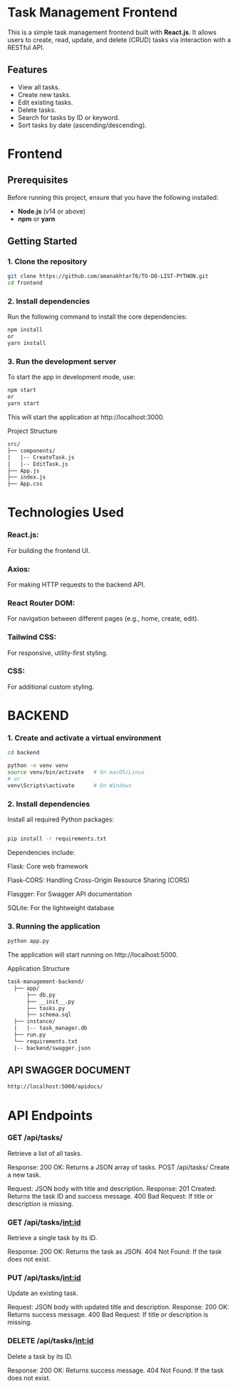 # Task Management Frontend

This is a simple task management frontend built with **React.js**. It allows users to create, read, update, and delete (CRUD) tasks via interaction with a RESTful API.

## Features

- View all tasks.
- Create new tasks.
- Edit existing tasks.
- Delete tasks.
- Search for tasks by ID or keyword.
- Sort tasks by date (ascending/descending).

# Frontend

## Prerequisites

Before running this project, ensure that you have the following installed:

- **Node.js** (v14 or above)
- **npm** or **yarn**

## Getting Started

### 1. Clone the repository

```bash
git clone https://github.com/amanakhtar78/TO-DO-LIST-PYTHON.git
cd frontend

```

### 2. Install dependencies

Run the following command to install the core dependencies:

```bash
npm install
or
yarn install
```
### 3. Run the development server

To start the app in development mode, use:

```bash
npm start
or
yarn start
```

This will start the application at http://localhost:3000.

Project Structure

```bash
src/
├── components/ 
|   |-- CreateTask.js 
|   |-- EditTask.js 
├── App.js 
├── index.js
├── App.css 

```

# Technologies Used

### React.js:

For building the frontend UI.

### Axios:

For making HTTP requests to the backend API.

### React Router DOM:

For navigation between different pages (e.g., home, create, edit).

### Tailwind CSS:

For responsive, utility-first styling.

### CSS:

For additional custom styling.

# BACKEND

### 1. Create and activate a virtual environment

```bash
cd backend

python -m venv venv
source venv/bin/activate   # On macOS/Linux
# or
venv\Scripts\activate      # On Windows
```

### 2. Install dependencies
   Install all required Python packages:

```bash

pip install -r requirements.txt
```

Dependencies include:

Flask: Core web framework

Flask-CORS: Handling Cross-Origin Resource Sharing (CORS)

Flasgger: For Swagger API documentation

SQLite: For the lightweight database


### 3. Running the application

```bash
python app.py
```
The application will start running on http://localhost:5000.

Application Structure

```bash
task-management-backend/
  ├── app/
      ├── db.py              
      ├── __init__.py        
      ├── tasks.py           
      ├── schema.sql         
  ├── instance/
  |   |-- task_manager.db    
  ├── run.py                 
  └── requirements.txt
  |-- backend/swagger.json

```
## API SWAGGER DOCUMENT 

```bash
http://localhost:5000/apidocs/
```

# API Endpoints

### GET /api/tasks/

Retrieve a list of all tasks.

Response:
200 OK: Returns a JSON array of tasks.
POST /api/tasks/
Create a new task.

Request: JSON body with title and description.
Response:
201 Created: Returns the task ID and success message.
400 Bad Request: If title or description is missing.

### GET /api/tasks/<int:id>

Retrieve a single task by its ID.

Response:
200 OK: Returns the task as JSON.
404 Not Found: If the task does not exist.

### PUT /api/tasks/<int:id>

Update an existing task.

Request: JSON body with updated title and description.
Response:
200 OK: Returns success message.
400 Bad Request: If title or description is missing.

### DELETE /api/tasks/<int:id>

Delete a task by its ID.

Response:
200 OK: Returns success message.
404 Not Found: If the task does not exist.
